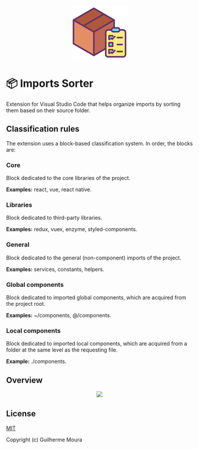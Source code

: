 <p align="center">
  <img
    style="object: contain; height: 150px"
    src="https://raw.githubusercontent.com/glhrmoura/imports-sorter/main/src/images/icon.png"
  />
</p>

# :package: Imports Sorter

Extension for Visual Studio Code that helps organize imports by sorting them based on their source folder.

## Classification rules

The extension uses a block-based classification system. In order, the blocks are:

### Core

Block dedicated to the core libraries of the project.

**Examples:** react, vue, react native.

### Libraries

Block dedicated to third-party libraries.

**Examples:** redux, vuex, enzyme, styled-components.

### General

Block dedicated to the general (non-component) imports of the project.

**Examples:** services, constants, helpers.

### Global components

Block dedicated to imported global components, which are acquired from the project root.

**Examples:** ~/components, @/components.

### Local components

Block dedicated to imported local components, which are acquired from a folder at the same level as the requesting file.

**Example:** ./components.

## Overview

<p align="center">
  <img src="https://github.com/glhrmoura/imports-sorter/raw/main/src/docs/overview.gif" />
</p>

## License

[MIT](https://github.com/glhrmoura/offices/blob/main/LICENSE)

Copyright (c) Guilherme Moura